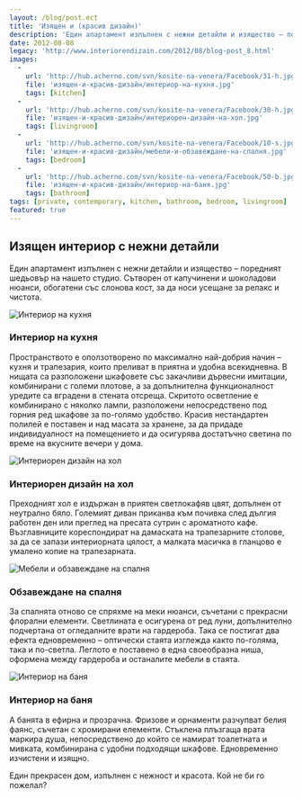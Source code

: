 ```yaml
---
layout: /blog/post.ect
title: 'Изящен и (красив дизайн)'
description: 'Един апартамент изпълнен с нежни детайли и изящество – поредният шедьовър на нашето студио. Сътворен от капучинени и шоколадови нюанси, обогатени със слонова кост, за да носи усещане за релакс и чистота.'
date: 2012-08-08
legacy: 'http://www.interiorendizain.com/2012/08/blog-post_8.html'
images:
  -
    url: 'http://hub.acherno.com/svn/kosite-na-venera/Facebook/31-h.jpg'
    file: 'изящен-и-красив-дизайн/интериор-на-кухня.jpg'
    tags: [kitchen]
  -
    url: 'http://hub.acherno.com/svn/kosite-na-venera/Facebook/30-h.jpg'
    file: 'изящен-и-красив-дизайн/интериорен-дизайн-на-хол.jpg'
    tags: [livingroom]
  -
    url: 'http://hub.acherno.com/svn/kosite-na-venera/Facebook/10-s.jpg'
    file: 'изящен-и-красив-дизайн/мебели-и-обзавеждане-на-спалня.jpg'
    tags: [bedroom]
  -
    url: 'http://hub.acherno.com/svn/kosite-na-venera/Facebook/50-b.jpg'
    file: 'изящен-и-красив-дизайн/интериор-на-баня.jpg'
    tags: [bathroom]
tags: [private, contemporary, kitchen, bathroom, bedroom, livingroom]
featured: true
---
```

## **Изящен интериор** с нежни детайли
Един апартамент изпълнен с нежни детайли и изящество – поредният шедьовър на нашето студио. Сътворен от капучинени и шоколадови нюанси, обогатени със слонова кост, за да носи усещане за релакс и чистота.

![Интериор на кухня](изящен-и-красив-дизайн/интериор-на-кухня.jpg)
### Интериор на **кухня**

Пространството е оползотворено по максимално най-добрия начин – кухня и трапезария, които преливат в приятна и удобна всекидневна. В нищата са разположени шкафовете със закачливи дървесни имитации, комбинирани с големи плотове, а за допълнителна функционалност уредите са вградени в стената отсреща. Скритото осветление е комбинирано с няколко лампи, разположени непосредствено под горния ред шкафове за по-голямо удобство. Красив нестандартен полилей е поставен и над масата за хранене, за да придаде индивидуалност на помещението и да осигурява достатъчно светина по време на вкусните вечери у дома.

![Интериорен дизайн на хол](изящен-и-красив-дизайн/интериорен-дизайн-на-хол.jpg)
### Интериорен дизайн на **хол**

Преходният хол е издържан в приятен светлокафяв цвят, допълнен от неутрално бяло. Големият диван приканва към почивка след  дългия работен ден или преглед на пресата сутрин с ароматното кафе. Възглавниците кореспондират на дамаската на трапезарните столове, за да се запази интериорната цялост, а малката масичка в гланцово е умалено копие на трапезарната.

![Мебели и обзавеждане на спалня](изящен-и-красив-дизайн/мебели-и-обзавеждане-на-спалня.jpg)
### Обзавеждане на **спалня**

За спалнята отново се спряхме на меки нюанси, съчетани с прекрасни флорални елементи. Светлината е осигурена от ред луни, допълнително подчертана от огледалните врати на гардероба. Така се постигат два ефекта едновременно – оптически стаята изглежда както по-голяма, така и по-светла. Леглото е поставено в една своеобразна ниша, оформена между гардероба и останалите мебели в стаята.

![Интериор на баня](изящен-и-красив-дизайн/интериор-на-баня.jpg)
### Интериор на **баня**

А банята в ефирна и прозрачна. Фризове и орнаменти разчупват белия фаянс, съчетан с хромирани елементи. Стъклена плъзгаща врата маркира душа, непосредствено до който се намират тоалетната и мивката, комбинирана с удобни подходящи шкафове. Едновременно изчистени и изящно.

Един прекрасен дом, изпълнен с нежност и красота. Кой не би го пожелал?


